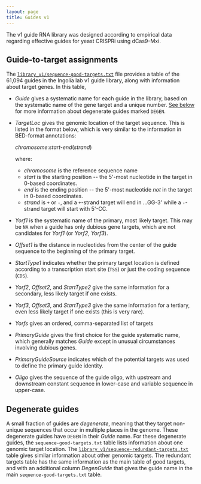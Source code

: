 ```yaml
---
layout: page
title: Guides v1
---
```


The v1 guide RNA library was designed according to empirical data
regarding effective guides for yeast CRISPRi using dCas9-Mxi.

## Guide-to-target assignments

The [`library_v1/sequence-good-targets.txt`](https://github.com/ingolia-lab/yeast-crispri/blob/master/library_v1/sequence-good-targets.txt) file provides a table
of the 61,094 guides in the Ingolia lab v1 guide library, along with
information about target genes. In this table,

* *Guide* gives a systematic name for each guide in the library, based
   on the systematic name of the gene target and a unique number. [See
   below](#degenerate-guides) for more information about degenerate guides marked
   `DEGEN`.

* *TargetLoc* gives the genomic location of the target sequence. This
   is listed in the format below, which is very similar to the
   information in BED-format annotations:

   _chromosome_:_start-end_(_strand_)

   where:
   * _chromosome_ is the reference sequence name   
   * _start_ is the starting position -- the 5'-most nucleotide in the
     target in 0-based coordinates.
   * _end_ is the ending position -- the 5'-most nucleotide *not* in
     the target in 0-based coordinates.
   * _strand_ is `+` or `-`, and a `+`-strand target will end in
     ...GG-3' while a `-`-strand target will start with 5'-CC.

* *Yorf1* is the systematic name of the primary, most likely
   target. This may be `NA` when a guide has only dubious gene
   targets, which are not candidates for *Yorf1* (or *Yorf2*,
   *Yorf3*).

* *Offset1* is the distance in nucleotides from the center of the
   guide sequence to the beginning of the primary target.

* *StartType1* indicates whether the primary target location is
   defined according to a transcription start site (`TSS`) or just the
   coding sequence (`CDS`).

* *Yorf2*, *Offset2*, and *StartType2* give the same information for a
   secondary, less likely target if one exists.

* *Yorf3*, *Offset3*, and *StartType3* give the same information for a
   tertiary, even less likely target if one exists (this is very
   rare).

* *Yorfs* gives an ordered, comma-separated list of targets

* *PrimaryGuide* gives the first choice for the guide systematic name,
   which generally matches *Guide* except in unusual circumstances
   involving dubious genes.

* *PrimaryGuideSource* indicates which of the potential targets was
   used to define the primary guide identity.

* *Oligo* gives the sequence of the guide oligo, with upstream and
   downstream constant sequence in lower-case and variable sequence in
   upper-case.

## Degenerate guides

A small fraction of guides are _degenerate_, meaning that they target
non-unique sequences that occur in multiple places in the
genome. These degenerate guides have `DEGEN` in their *Guide*
name. For these degenerate guides, the `sequence-good-targets.txt`
table lists information about one genomic target location. The
[`library_v1/sequence-redundant-targets.txt`](https://github.com/ingolia-lab/yeast-crispri/blob/master/library_v1/sequence-redundant-targets.txt) table gives similar
information about other genomic targets. The redundant targets table
has the same information as the main table of good targets, and with
an additional column *DegenGuide* that gives the guide name in the
main `sequence-good-targets.txt` table.